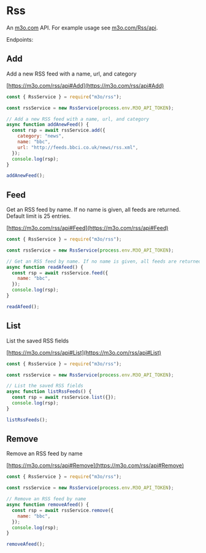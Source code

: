 # Rss

An [m3o.com](https://m3o.com) API. For example usage see [m3o.com/Rss/api](https://m3o.com/Rss/api).

Endpoints:

## Add

Add a new RSS feed with a name, url, and category

[https://m3o.com/rss/api#Add](https://m3o.com/rss/api#Add)

```js
const { RssService } = require("m3o/rss");

const rssService = new RssService(process.env.M3O_API_TOKEN);

// Add a new RSS feed with a name, url, and category
async function addAnewFeed() {
  const rsp = await rssService.add({
    category: "news",
    name: "bbc",
    url: "http://feeds.bbci.co.uk/news/rss.xml",
  });
  console.log(rsp);
}

addAnewFeed();
```

## Feed

Get an RSS feed by name. If no name is given, all feeds are returned. Default limit is 25 entries.

[https://m3o.com/rss/api#Feed](https://m3o.com/rss/api#Feed)

```js
const { RssService } = require("m3o/rss");

const rssService = new RssService(process.env.M3O_API_TOKEN);

// Get an RSS feed by name. If no name is given, all feeds are returned. Default limit is 25 entries.
async function readAfeed() {
  const rsp = await rssService.feed({
    name: "bbc",
  });
  console.log(rsp);
}

readAfeed();
```

## List

List the saved RSS fields

[https://m3o.com/rss/api#List](https://m3o.com/rss/api#List)

```js
const { RssService } = require("m3o/rss");

const rssService = new RssService(process.env.M3O_API_TOKEN);

// List the saved RSS fields
async function listRssFeeds() {
  const rsp = await rssService.list({});
  console.log(rsp);
}

listRssFeeds();
```

## Remove

Remove an RSS feed by name

[https://m3o.com/rss/api#Remove](https://m3o.com/rss/api#Remove)

```js
const { RssService } = require("m3o/rss");

const rssService = new RssService(process.env.M3O_API_TOKEN);

// Remove an RSS feed by name
async function removeAfeed() {
  const rsp = await rssService.remove({
    name: "bbc",
  });
  console.log(rsp);
}

removeAfeed();
```

